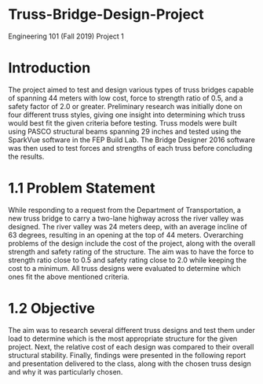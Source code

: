 # Truss-Bridge-Design-Project
Engineering 101 (Fall 2019) Project 1

# Introduction
The project aimed to test and design various types of truss bridges capable of spanning 44 meters with low cost, force to strength ratio of 0.5, and a safety factor of 2.0 or greater. Preliminary research was initially done on four different truss styles, giving one insight into determining which truss would best fit the given criteria before testing. Truss models were built using PASCO structural beams spanning 29 inches and tested using the SparkVue software in the FEP Build Lab. The Bridge Designer 2016 software was then used to test forces and strengths of each truss before concluding the results.

# 1.1 Problem Statement
While responding to a request from the Department of Transportation, a new truss bridge to carry a two-lane highway across the river valley was designed. The river valley was 24 meters deep, with an average incline of 63 degrees, resulting in an opening at the top of 44 meters. Overarching problems of the design include the cost of the project, along with the overall strength and safety rating of the structure. The aim was to have the force to strength ratio close to 0.5 and safety rating close to 2.0 while keeping the cost to a minimum. All truss designs were evaluated to determine which ones fit the above mentioned criteria.

# 1.2 Objective
The aim was to research several different truss designs and test them under load to determine which is the most appropriate structure for the given project. Next, the relative cost of each design was compared to their overall structural stability. Finally, findings were presented in the following report and presentation delivered to the class, along with the chosen truss design and why it was particularly chosen.
